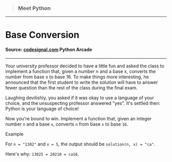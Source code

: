 > ### Meet Python

---

# Base Conversion

#### Source: [codesignal.com](https://codesignal.com/) Python Arcade

---

Your university professor decided to have a little fun and asked the class to implement a function that, given a number n and a base x, converts the number from base x to base 16. To make things more interesting, he announced that the first student to write the solution will have to answer fewer question than the rest of the class during the final exam.

Laughing devilishly, you asked if it was okay to use a language of your choice, and the unsuspecting professor answered "yes". It's settled then: Python is your language of choice!

Now you're bound to win. Implement a function that, given an integer number `n` and a base `x`, converts `n` from base `x` to base `16`.

Example

For `n = "1302"` and `x = 5`, the output should be
`solution(n, x) = "ca"`.

Here's why:
`13025 = 20210 = ca16`.
